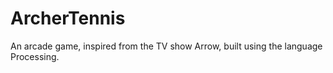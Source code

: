 # ArcherTennis
An arcade game, inspired from the TV show Arrow, built using the language Processing.
